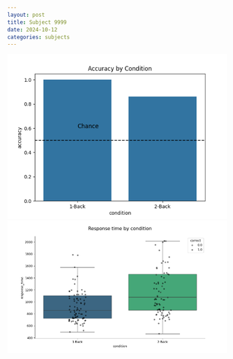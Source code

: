 ```yaml
---
layout: post
title: Subject 9999
date: 2024-10-12
categories: subjects
---
```


![](data/9999/run-2/9999_ATS_acc.png)
![](data/9999/run-2/9999_ATS_rt.png)
